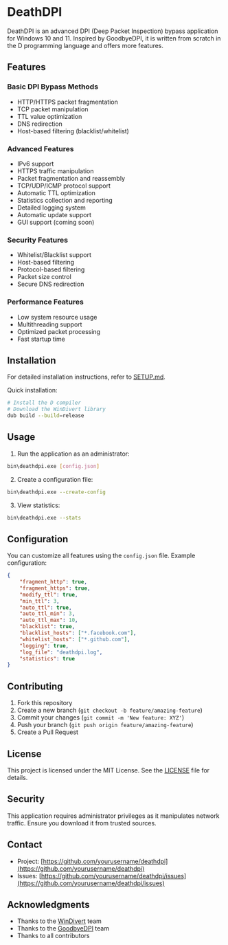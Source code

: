 # DeathDPI

DeathDPI is an advanced DPI (Deep Packet Inspection) bypass application for Windows 10 and 11. Inspired by GoodbyeDPI, it is written from scratch in the D programming language and offers more features.

## Features

### Basic DPI Bypass Methods
- HTTP/HTTPS packet fragmentation
- TCP packet manipulation
- TTL value optimization
- DNS redirection
- Host-based filtering (blacklist/whitelist)

### Advanced Features
- IPv6 support
- HTTPS traffic manipulation
- Packet fragmentation and reassembly
- TCP/UDP/ICMP protocol support
- Automatic TTL optimization
- Statistics collection and reporting
- Detailed logging system
- Automatic update support
- GUI support (coming soon)

### Security Features
- Whitelist/Blacklist support
- Host-based filtering
- Protocol-based filtering
- Packet size control
- Secure DNS redirection

### Performance Features
- Low system resource usage
- Multithreading support
- Optimized packet processing
- Fast startup time

## Installation

For detailed installation instructions, refer to [SETUP.md](SETUP.md).

Quick installation:
```bash
# Install the D compiler
# Download the WinDivert library
dub build --build=release
```

## Usage

1. Run the application as an administrator:
```bash
bin\deathdpi.exe [config.json]
```

2. Create a configuration file:
```bash
bin\deathdpi.exe --create-config
```

3. View statistics:
```bash
bin\deathdpi.exe --stats
```

## Configuration

You can customize all features using the `config.json` file. Example configuration:

```json
{
    "fragment_http": true,
    "fragment_https": true,
    "modify_ttl": true,
    "min_ttl": 3,
    "auto_ttl": true,
    "auto_ttl_min": 3,
    "auto_ttl_max": 10,
    "blacklist": true,
    "blacklist_hosts": ["*.facebook.com"],
    "whitelist_hosts": ["*.github.com"],
    "logging": true,
    "log_file": "deathdpi.log",
    "statistics": true
}
```

## Contributing

1. Fork this repository
2. Create a new branch (`git checkout -b feature/amazing-feature`)
3. Commit your changes (`git commit -m 'New feature: XYZ'`)
4. Push your branch (`git push origin feature/amazing-feature`)
5. Create a Pull Request

## License

This project is licensed under the MIT License. See the [LICENSE](LICENSE) file for details.

## Security

This application requires administrator privileges as it manipulates network traffic. Ensure you download it from trusted sources.

## Contact

- Project: [https://github.com/yourusername/deathdpi](https://github.com/yourusername/deathdpi)
- Issues: [https://github.com/yourusername/deathdpi/issues](https://github.com/yourusername/deathdpi/issues)

## Acknowledgments

- Thanks to the [WinDivert](https://www.reqrypt.org/windivert.html) team
- Thanks to the [GoodbyeDPI](https://github.com/ValdikSS/GoodbyeDPI) team
- Thanks to all contributors